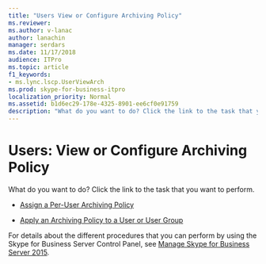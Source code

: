 ```yaml
---
title: "Users View or Configure Archiving Policy"
ms.reviewer: 
ms.author: v-lanac
author: lanachin
manager: serdars
ms.date: 11/17/2018
audience: ITPro
ms.topic: article
f1_keywords:
- ms.lync.lscp.UserViewArch
ms.prod: skype-for-business-itpro
localization_priority: Normal
ms.assetid: b1d6ec29-178e-4325-8901-ee6cf0e91759
description: "What do you want to do? Click the link to the task that you want to perform."
---
```


# Users: View or Configure Archiving Policy

What do you want to do? Click the link to the task that you want to perform.

- [Assign a Per-User Archiving Policy](https://technet.microsoft.com/library/a12ca483-b235-460f-b3fe-130fb3087264.aspx)

- [Apply an Archiving Policy to a User or User Group](https://technet.microsoft.com/library/624a7d3e-389d-403a-97e5-f7bb17023ef3.aspx)

For details about the different procedures that you can perform by using the Skype for Business Server Control Panel, see [Manage Skype for Business Server 2015](../../manage/manage.md).

